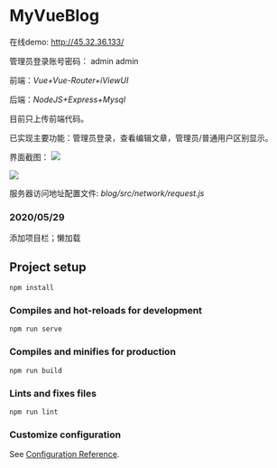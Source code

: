 # MyVueBlog

在线demo: http://45.32.36.133/ 

管理员登录账号密码： admin  admin

前端：*Vue+Vue-Router+iViewUI*

后端：*NodeJS+Express+Mysql*

目前只上传前端代码。

已实现主要功能：管理员登录，查看编辑文章，管理员/普通用户区别显示。

界面截图：
![](./img/user.gif)

![](./img/admin.gif)

服务器访问地址配置文件: *blog/src/network/request.js*

### 2020/05/29

添加项目栏；懒加载



## Project setup

```
npm install
```

### Compiles and hot-reloads for development
```
npm run serve
```

### Compiles and minifies for production
```
npm run build
```

### Lints and fixes files
```
npm run lint
```

### Customize configuration
See [Configuration Reference](https://cli.vuejs.org/config/).
